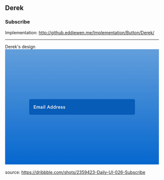 ## Derek
### Subscribe

Implementation: 
<http://github.eddiewen.me/Implementation/Button/Derek/>

----

Derek's design
![subscribe](subscribe.gif)

source: <https://dribbble.com/shots/2359423-Daily-UI-026-Subscribe>